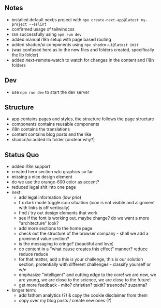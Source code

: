 ## Notes

- installed default nextjs project with `npx create-next-app@latest my-project --eslint`
- confirmed usage of tailwindcss
- ran successfully using `npm run dev`
- added manual i18n setup with page based routing
- added shadcn/ui components using `npx shadcn-ui@latest init`
- (was confused here as to the new files and folders created, specifically the lib folder)
- added next-remote-watch to watch for changes in the content and i18n folders

## Dev

- use `npm run dev` to start the dev server

## Structure

- app contains pages and styles, the structure follows the page structure
- components contains reusable components
- i18n contains the translations
- content contains blog posts and the like
- shadcn/ui added lib folder (unclear why?)

## Status Quo

- added i18n support
- created hero section w/o graphics so far
- missing a nice design element
- do we use the orange-600 color as accent?
- reduced legal shit into one page
- next:
  - add legal information (low prio)
  - fix dark mode toggle icon situation (icon is not visible and alignment with links is off vertically)
  - find / try out design elements that work
  - see if the font is working out, maybe change? do we want a more "architecture" look?
  - add more sections to the home page
  - check out the structure of the browser company - shall we add a prominent value section?
  - is the messaging to cringe? (beautiful and love)
  - do content in a "what cause creates this effect" manner? reduce reduce reduce
  - for that matter, add a this is your challenge, this is our solution section, protentially with different challenges - classify yourself or w/e
  - emphasize "intelligent" and cutting edge to the core! we are new, we are young, we are close to the science, we are close to the future!
  - get more feedback - mito? christian? tektit? truenode? zuzanna?
- longer term:
  - add fathom analytics (?) & copy the cookie disclaimer from them
  - copy over my blog posts / create new ones (?)